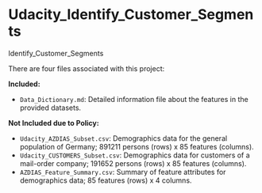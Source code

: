# Udacity_Identify_Customer_Segments
Identify_Customer_Segments

There are four files associated with this project:

**Included:**
- `Data_Dictionary.md`: Detailed information file about the features in the provided datasets.

**Not Included due to Policy:**
- `Udacity_AZDIAS_Subset.csv`: Demographics data for the general population of Germany; 891211 persons (rows) x 85 features (columns).
- `Udacity_CUSTOMERS_Subset.csv`: Demographics data for customers of a mail-order company; 191652 persons (rows) x 85 features (columns).
- `AZDIAS_Feature_Summary.csv`: Summary of feature attributes for demographics data; 85 features (rows) x 4 columns.
